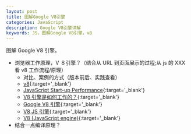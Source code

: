 ```yaml
---
layout: post
title: 图解Google V8引擎
categories: JavaScript
description: Google V8引擎详解
keywords: JS，图解Google V8引擎，v8
---
```


图解 Google V8 引擎。

- 浏览器工作原理，V ８引擎？（结合从 URL 到页面展示的过程;从 js 的 XXX 看 v8 工作流程/原理）
  - 对比、案例的方式（版本前后、实践查看）
  - [v8](https://v8.dev/){:target='\_blank'}
  - [JavaScript Start-up Performance](https://medium.com/reloading/javascript-start-up-performance-69200f43b201){:target='\_blank'}
  - [V8 引擎是如何工作的？](https://www.cnblogs.com/fundebug/archive/2019/07/16/how-does-v8-work.html){:target='\_blank'}
  - [Google V8 引擎](https://blog.csdn.net/xiangzhihong8/article/details/74996757){:target='\_blank'}
  - [V8 JS 引擎](https://blog.csdn.net/allen8612433/article/details/80329022){:target='\_blank'}
  - [V8 (JavaScript engine)](<https://en.wikipedia.org/wiki/V8_(JavaScript_engine)>){:target='\_blank'}
- 结合一点编译原理？
